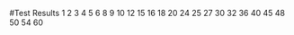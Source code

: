 #Test Results
    1
    2
    3
    4
    5
    6
    8
    9
    10
    12
    15
    16
    18
    20
    24
    25
    27
    30
    32
    36
    40
    45
    48
    50
    54
    60
